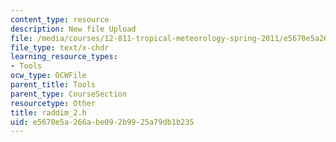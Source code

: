 ```yaml
---
content_type: resource
description: New file Upload
file: /media/courses/12-811-tropical-meteorology-spring-2011/e5670e5a266abe092b9925a79db1b235_raddim_2.h
file_type: text/x-chdr
learning_resource_types:
- Tools
ocw_type: OCWFile
parent_title: Tools
parent_type: CourseSection
resourcetype: Other
title: raddim_2.h
uid: e5670e5a-266a-be09-2b99-25a79db1b235
---
```

